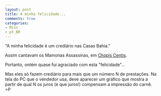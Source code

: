 ```yaml
---
layout: post
title: A minha felicidade...
comments: true
categories:
- Misc
- pt_BR
---
```

"A minha felicidade
é um crediário
nas Casas Bahia."

Assim cantavam os Mamonas Assassinas, em [Chopis Centis](http://letras.terra.com.br/mamonas-assassinas/24144/).

Portanto, ontém quase fui agraciado com esta "felicidade"...

Mas eles só fazem crediário para mais que um número N de prestações. Na tela do PC que o vendedor usa, deve aparecer um gráfico que mostra a partir de qual N os juros (e que juros!) compensam a impressão do carnê. =P

